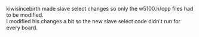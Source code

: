 kiwisincebirth made slave select changes so only the w5100.h/cpp files had to be modified.  
I modified his changes a bit so the new slave select code didn't run for every board.
